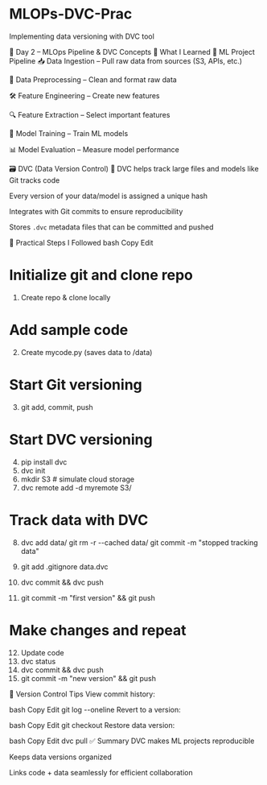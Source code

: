 # MLOPs-DVC-Prac
Implementing data versioning with DVC tool

📘 Day 2 – MLOps Pipeline & DVC Concepts
🧠 What I Learned
🔁 ML Project Pipeline
📥 Data Ingestion – Pull raw data from sources (S3, APIs, etc.)

🧹 Data Preprocessing – Clean and format raw data

🛠️ Feature Engineering – Create new features

🔍 Feature Extraction – Select important features

🤖 Model Training – Train ML models

📊 Model Evaluation – Measure model performance

🗃️ DVC (Data Version Control)
🧬 DVC helps track large files and models like Git tracks code

Every version of your data/model is assigned a unique hash

Integrates with Git commits to ensure reproducibility

Stores `.dvc` metadata files that can be committed and pushed

🔧 Practical Steps I Followed
bash
Copy
Edit
# Initialize git and clone repo
1. Create repo & clone locally

# Add sample code
2. Create mycode.py (saves data to /data)

# Start Git versioning
3. git add, commit, push

# Start DVC versioning
4. pip install dvc
5. dvc init
6. mkdir S3  # simulate cloud storage
7. dvc remote add -d myremote S3/

# Track data with DVC
8. dvc add data/
   git rm -r --cached data/
   git commit -m "stopped tracking data"

9. git add .gitignore data.dvc
10. dvc commit && dvc push
11. git commit -m "first version" && git push

# Make changes and repeat
12. Update code
13. dvc status
14. dvc commit && dvc push
15. git commit -m "new version" && git push


🔄 Version Control Tips
View commit history:

bash
Copy
Edit
git log --oneline
Revert to a version:

bash
Copy
Edit
git checkout <commit-hash>
Restore data version:

bash
Copy
Edit
dvc pull
✅ Summary
DVC makes ML projects reproducible

Keeps data versions organized

Links code + data seamlessly for efficient collaboration
